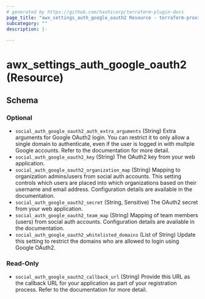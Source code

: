 ```yaml
---
# generated by https://github.com/hashicorp/terraform-plugin-docs
page_title: "awx_settings_auth_google_oauth2 Resource - terraform-provider-awx"
subcategory: ""
description: |-
  
---
```


# awx_settings_auth_google_oauth2 (Resource)





<!-- schema generated by tfplugindocs -->
## Schema

### Optional

- `social_auth_google_oauth2_auth_extra_arguments` (String) Extra arguments for Google OAuth2 login. You can restrict it to only allow a single domain to authenticate, even if the user is logged in with multple Google accounts. Refer to the documentation for more detail.
- `social_auth_google_oauth2_key` (String) The OAuth2 key from your web application.
- `social_auth_google_oauth2_organization_map` (String) Mapping to organization admins/users from social auth accounts. This setting
controls which users are placed into which organizations based on their
username and email address. Configuration details are available in the
documentation.
- `social_auth_google_oauth2_secret` (String, Sensitive) The OAuth2 secret from your web application.
- `social_auth_google_oauth2_team_map` (String) Mapping of team members (users) from social auth accounts. Configuration
details are available in the documentation.
- `social_auth_google_oauth2_whitelisted_domains` (List of String) Update this setting to restrict the domains who are allowed to login using Google OAuth2.

### Read-Only

- `social_auth_google_oauth2_callback_url` (String) Provide this URL as the callback URL for your application as part of your registration process. Refer to the documentation for more detail.


